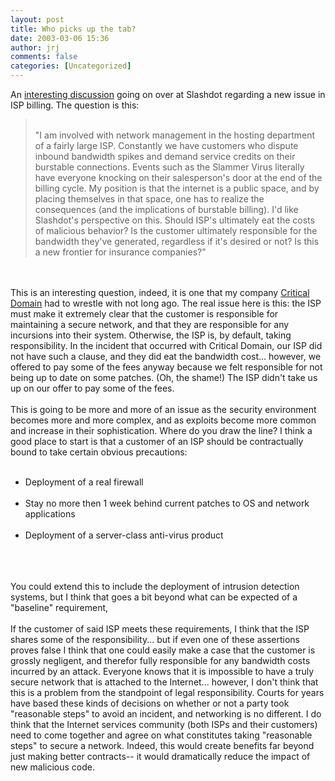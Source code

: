 ```yaml
---
layout: post
title: Who picks up the tab?
date: 2003-03-06 15:36
author: jrj
comments: false
categories: [Uncategorized]
---
```

An <a href="http://ask.slashdot.org/askslashdot/03/03/06/204235.shtml?tid=95" target="_blank">interesting discussion</a> going on over at Slashdot regarding a new issue in ISP billing. The question is this:
<br /><blockquote>
<br />"I am involved with network management in the hosting department of a fairly large ISP. Constantly we have customers who dispute inbound bandwidth spikes and demand service credits on their burstable connections. Events such as the Slammer Virus literally have everyone knocking on their salesperson's door at the end of the billing cycle. My position is that the internet is a public space, and by placing themselves in that space, one has to realize the consequences (and the implications of burstable billing). I'd like Slashdot's perspective on this. Should ISP's ultimately eat the costs of malicious behavior? Is the customer ultimately responsible for the bandwidth they've generated, regardless if it's desired or not? Is this a new frontier for insurance companies?"
<br /></blockquote>
<br />
<br />This is an interesting question, indeed, it is one that my company <a href="http://www.criticaldomain.net" target="_blank">Critical Domain</a> had to wrestle with not long ago. The real issue here is this: the ISP must make it extremely clear that the customer is responsible for maintaining a secure network, and that they are responsible for any incursions into their system. Otherwise, the ISP is, by default, taking responsibility. In the incident that occurred with Critical Domain, our ISP did not have such a clause, and they did eat the bandwidth cost... however, we offered to pay some of the fees anyway because we felt responsible for not being up to date on some patches. (Oh, the shame!) The ISP didn't take us up on our offer to pay some of the fees.
<br />
<br />This is going to be more and more of an issue as the security environment becomes more and more complex, and as exploits become more common and increase in their sophistication. Where do you draw the line? I think a good place to start is that a customer of an ISP should be contractually bound to take certain obvious precautions:
<br /><ul>
<br /> <li>Deployment of a real firewall</li>
<br /> <li>Stay no more then 1 week behind current patches to OS and network applications</li>
<br /> <li>Deployment of a server-class anti-virus product</li>
<br /></ul>
<br />
<br />You could extend this to include the deployment of intrusion detection systems, but I think that goes a bit beyond what can be expected of a "baseline" requirement,
<br />
<br />If the customer of said ISP meets these requirements, I think that the ISP shares some of the responsibility... but if even one of these assertions proves false I think that one could easily make a case that the customer is grossly negligent, and therefor fully responsible for any bandwidth costs incurred by an attack. Everyone knows that it is impossible to have a truly secure network that is attached to the Internet... however, I don't think that this is a problem from the standpoint of legal responsibility. Courts for years have based these kinds of decisions on whether or not a party took "reasonable steps" to avoid an incident, and networking is no different. I do think that the Internet services community (both ISPs and their customers) need to come together and agree on what constitutes taking "reasonable steps" to secure a network. Indeed, this would create benefits far beyond just making better contracts-- it would dramatically reduce the impact of new malicious code.
